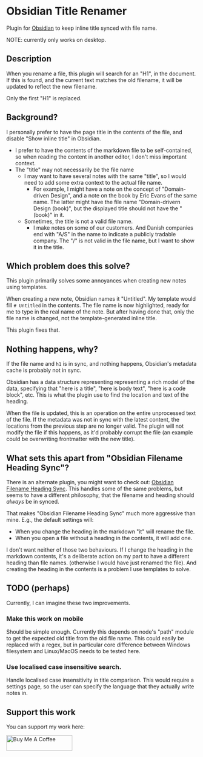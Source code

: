 # Obsidian Title Renamer

Plugin for [Obsidian](https://obsidian.md) to keep inline title synced with file
name.

NOTE: currently only works on desktop.

## Description

When you rename a file, this plugin will search for an "H1", in the document. If
this is found, and the current text matches the old filename, it will be updated
to reflect the new filename.

Only the first "H1" is replaced.

## Background?

I personally prefer to have the page title in the contents of the file, and
disable "Show inline title" in Obsidian.

- I prefer to have the contents of the markdown file to be self-contained, so
  when reading the content in another editor, I don't miss important context.
- The "title" may not necessarily be the file name
  - I may want to have several notes with the same "title", so I would need to
    add some extra context to the actual file name.
    - For example, I might have a note on the concept of "Domain-driven Design",
      and a note on the book by Eric Evans of the same name. The latter might
      have the file name "Domain-drivern Design (book)", but the displayed title
      should not have the "(book)" in it. 
  - Sometimes, the title is not a valid file name.
    - I make notes on some of our customers. And Danish companies end with "A/S"
      in the name to indicate a publicly tradable company. The "/" is not valid
      in the file name, but I want to show it in the title.

## Which problem does this solve?

This plugin primarily solves some annoyances when creating new notes using
templates. 

When creating a new note, Obsidian names it "Untitled". My template would fill
`# Untitled` in the contents. The file name is now highlighted, ready for me to
type in the real name of the note. But after having done that, only the file
name is changed, not the template-generated inline title.

This plugin fixes that.

## Nothing happens, why?

If the file name and `h1` is in sync, and nothing happens, Obsidian's metadata
cache is probably not in sync.

Obsidian has a data structure representing representing a rich model of the
data, specifying that "here is a title", "here is body text", "here is a code
block", etc. This is what the plugin use to find the location and text of the 
heading.

When the file is updated, this is an operation on the entire unprocessed text of
the file. If the metadata was not in sync with the latest content, the locations
from the previous step are no longer valid. The plugin will not modify the file
if this happens, as it'd probably corrupt the file (an example could be
overwriting frontmatter with the new title).

## What sets this apart from "Obsidian Filename Heading Sync"?

There is an alternate plugin, you might want to check out:
[Obsidian Filename Heading Sync](https://github.com/dvcrn/obsidian-filename-heading-sync).
This handles some of the same problems, but seems to have a different 
philosophy, that the filename and heading should _always_ be in synced.

That makes "Obsidian Filename Heading Sync" much more aggressive than mine.
E.g., the default settings will:

- When you change the heading in the markdown "it" will rename the file.
- When you open a file without a heading in the contents, it will add one.

I don't want neither of those two behaviours. If I change the heading in the 
markdown contents, it's a deliberate action on my part to have a different 
heading than file names. (otherwise I would have just renamed the file). And
creating the heading in the contents is a problem I use templates to solve.

## TODO (perhaps)

Currently, I can imagine these two improvements.

### Make this work on mobile 

Should be simple enough. Currently this depends on node's "path" module to get
the expected old title from the old file name. This could easily be replaced
with a regex, but in particular core difference between Windows filesystem and
Linux/MacOS needs to be tested here.

### Use localised case insensitive search.

Handle localised case insensitivity in title comparison. This would require a
settings page, so the user can specify the language that they actually write
notes in.

## Support this work

You can support my work here:

<a href="https://www.buymeacoffee.com/stroiman" target="_blank"><img src="https://cdn.buymeacoffee.com/buttons/default-orange.png" alt="Buy Me A Coffee" height="41" width="174"></a>
